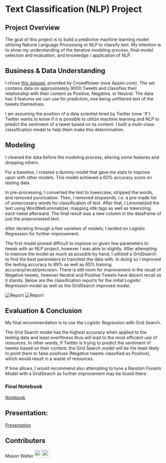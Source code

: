 # Text Classification (NLP) Project


## Project Overview
The goal of this project is to build a predictive machine learning model utilizing Natural Language Processing or NLP to classify text. My intention is to show my understanding of the iterative modeling process, final model selection and evaluation, and knowledge / application of NLP.

## Business & Data Understanding
I chose [this dataset](https://data.world/crowdflower/brands-and-product-emotions), provided by Crowdflower (now Appen.com). The set contains data on approximately 9000 Tweets and classifies their relationship with their content as Positive, Negative, or Neutral. The data has 3 features we can use for prediction, one being unfiltered text of the tweets themselves.

I am assuming the position of a data scientist hired by Twitter (now 'X'). Twitter wants to know if it is possible to utilize machine learning and NLP to predict the sentiment of a tweet based on its content. I built a multi-class classification model to help them make this determination.

## Modeling

I cleaned the data before the modeling process, altering some features and dropping others.

For a baseline, I created a dummy model that gave me stats to improve upon with other models. This model achieved a 60% accuracy score on testing data.

In pre-processing, I converted the text to lowercase, stripped the words, and removed punctuation.  Then, I removed stopwords, i.e. a pre-made list of unneccesary words for classification of text. After that, I Lemmatized the text using WordNetLemmatizer, mapping ntlk tags as well as tokenizing each tweet afterward.  The final result was a new column in the dataframe of just the preprocessed text.

After iterating through a few varieties of models, I landed on Logistic Regression for further improvement.

The first model proved difficult to improve on given few parameters to tweak with an NLP project, however I was able to slightly. After attempting to improve the model as much as possible by hand, I utilized a GridSearch to find the best parameters to train/test the data with. In doing so I improved the testing accuracy to 89% as well as 65% training accuracy/recall/precision.  There is still room for improvement in the recall of Negative tweets, however Neutral and Positive Tweets have decent recall as it stands.  Below are the classification reports for the initial Logistic Regression model as well as the GridSearch improved model.


![Report](images/base_logreg_stats.jpg)
![Report](images/gs_logreg_stats.jpg)


## Evaluation & Conclusion
My final recommendation is to use the Logistic Regression with Grid Search.

The Grid Search model has the highest accuracy when applied to the testing data and least overfitness thus will lead to the most efficient use of resources. In other words, if Twitter is trying to predict the sentiment of tweets based on their content, the Grid Search model will be the least likely to point them to false positives (Negative tweets classified as Positive), which would result in a waste of resources.

If time allows, I would recommend also attempting to tune a Random Forests Model with a GridSearch as further improvement may be found there.

### Final Notebook
[Notebook](https://github.com/Wingaero/NLP_Project/blob/main/jupyter_notebook.ipynb)

## Presentation:
[Presentation](https://github.com/Wingaero/NLP_Project/blob/main/Text_Classification_NLP_Presentation.pdf)

## Contributers
Mason Walter <a href = "https://github.com/Wingaero"><img src='https://cdn.pixabay.com/photo/2022/01/30/13/33/github-6980894_1280.png' width = '25' height='25'></a><a href="www.linkedin.com/in/mason-c-walter/"><img src='https://upload.wikimedia.org/wikipedia/commons/8/81/LinkedIn_icon.svg' width = '25' height='25'></a>  

